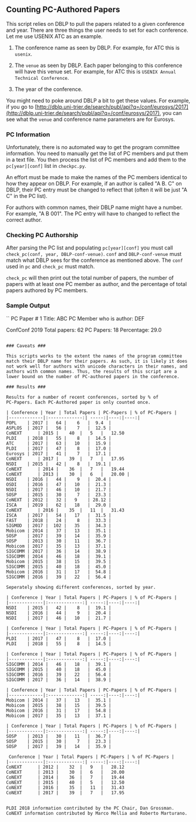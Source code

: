 ## Counting PC-Authored Papers ##

This script relies on DBLP to pull the papers related to a given
conference and year. There are three things the user needs to set for
each conference. Let me use USENIX ATC as an example.

1. The conference name as seen by DBLP. For example, for ATC this is
`usenix`.

2. The `venue` as seen by DBLP. Each paper belonging to
this conference will have this venue set. For example, for ATC this is
`USENIX Annual Technical Conference`.

3. The year of the conference.

You might need to poke around DBLP a bit to get these values. For
example, if you go to
[http://dblp.uni-trier.de/search/publ/api?q=/conf/eurosys/2017](http://dblp.uni-trier.de/search/publ/api?q=/conf/eurosys/2017),
you can see what the `venue` and conference name parameters are for Eurosys.

### PC Information ###

Unfortunately, there is no automated way to get the program committee
information.  You need to manually get the list of PC members and put
them in a text file. You then process the list of PC members and add
them to the `pc[year][conf]` list in `checkpc.py`.

An effort must be made to make the names of the PC members identical
to how they appear on DBLP. For example, if an author is called "A
B. C" on DBLP, their PC entry must be changed to reflect that (often
it will be just "A C" in the PC list).

For authors with common names, their DBLP name might have a
number. For example, "A B 001". The PC entry will have to changed to
reflect the correct author.
        
### Checking PC Authorship ###

After parsing the PC list and populating `pc[year][conf]` you must
call `check_pc(conf, year, DBLP-conf-venue)`. `conf` and
`DBLP-conf-venue` must match what DBLP sees for the conference as
mentioned above. The `conf` used in `pc` and `check_pc` must match.

`check_pc` will then print out the total number of papers, the number
of papers with at least one PC member as author, and the percentage of
total papers authored by PC members.

### Sample Output ###

``
PC Paper # 1
Title:  ABC
PC Member who is author: DEF

ConfConf 2019
Total papers:  62
PC Papers:  18
Percentage:  29.0
```      
    
### Caveats ###

This scripts works to the extent the names of the program committee
match their DBLP name for their papers. As such, it is likely it does
not work well for authors with unicode characters in their names, and
authors with common names. Thus, the results of this script are a
lower bound on the number of PC-authored papers in the conference.

### Results ###

Results for a number of recent conferences, sorted by % of
PC-Papers. Each PC-Authored paper is only counted once.
    
| Conference | Year | Total Papers | PC-Papers | % of PC-Papers |
|-------------|:-------------:| -----:|----:|----:|
POPL    | 2017 |   64 |    6   |  9.4  |
ASPLOS  | 2017 |   56 |    7   |  12.5 |
CoNEXT		| 2015 |	40	|	5	|	12.50
PLDI    | 2018 |   55 |    8   |  14.5 |  
ATC     | 2017 |   63 |   10   |  15.9 |
PLDI    | 2017 |   47 |    8   |  17.0 |
Eurosys | 2017 |   41 |    7   |  17.1 |
CoNEXT		| 2017 |	39	|	7	|	17.95
NSDI    | 2015 |   42 |    8   |  19.1 |
CoNEXT		| 2014 |	36	|	7	|	19.44
CoNEXT		| 2013 | 	30	|	6	|	20.00 |
NSDI    | 2016 |   44 |    9   |  20.4 |
OSDI    | 2016 |   47 |   10   |  21.3 |
NSDI    | 2017 |   46 |   10   |  21.7 |
SOSP    | 2015 |   30 |    7   |  23.3 |
CoNEXT	| 2012 |   32 |	  9    | 28.12 |
ISCA    | 2019 |   62 |   18   |  29.0 |
CoNEXT		| 2016 |	35	|	11	|	31.43
ISCA    | 2017 |   54 |   17   |  31.5 |
FAST    | 2018 |   24 |    8   |  33.3 |
SIGMOD  | 2017 |  102 |   35   |  34.3 |          
Mobicom | 2014 |   37 |   13   |  35.1 |
SOSP    | 2017 |   39 |   14   |  35.9 | 
SOSP    | 2013 |   30 |   11   |  36.7 |
Mobicom | 2017 |   35 |   13   |  37.1 |            
SIGCOMM | 2017 |   36 |   14   |  38.9 |            
SIGCOMM | 2014 |   46 |   18   |  39.1 | 
Mobicom | 2015 |   38 |   15   |  39.5 |            
SIGCOMM | 2015 |   40 |   18   |  45.0 | 
Mobicom | 2016 |   31 |   17   |  54.8 |            
SIGCOMM | 2016 |   39 |   22   |  56.4 |            

Seperately showing different conferences, sorted by year.

| Conference | Year | Total Papers | PC-Papers | % of PC-Papers |
|-------------|:-------------:| -----:|----:|----:|
NSDI    | 2015 |   42 |    8   |  19.1 |
NSDI    | 2016 |   44 |    9   |  20.4 |
NSDI    | 2017 |   46 |   10   |  21.7 |

| Conference | Year | Total Papers | PC-Papers | % of PC-Papers |
|-------------|:-------------:| -----:|----:|----:| 
PLDI    | 2017 |   47 |    8   |  17.0 |
PLDI    | 2018 |   55 |    8   |  14.5 | 

| Conference | Year | Total Papers | PC-Papers | % of PC-Papers |
|-------------|:-------------:| -----:|----:|----:|
SIGCOMM | 2014 |   46 |   18   |  39.1 | 
SIGCOMM | 2015 |   40 |   18   |  45.0 |            
SIGCOMM | 2016 |   39 |   22   |  56.4 | 
SIGCOMM | 2017 |   36 |   14   |  38.9 |            
     
| Conference | Year | Total Papers | PC-Papers | % of PC-Papers |
|-------------|:-------------:| -----:|----:|----:|
Mobicom | 2014 |   37 |   13   |  35.1 |            
Mobicom | 2015 |   38 |   15   |  39.5 |            
Mobicom | 2016 |   31 |   17   |  54.8 |            
Mobicom | 2017 |   35 |   13   |  37.1 |            

| Conference | Year | Total Papers | PC-Papers | % of PC-Papers |
|-------------|:-------------:| -----:|----:|----:|
SOSP    | 2013 |   30 |   11   |  36.7 |
SOSP    | 2015 |   30 |    7   |  23.3 |
SOSP    | 2017 |   39 |   14   |  35.9 |

 Conference | Year | Total Papers | PC-Papers | % of PC-Papers |
|-------------|:-------------:| -----:|----:|----:|
CoNEXT		| 2012 |	32	|	9	|	28.12
CoNEXT		| 2013 | 	30	|	6	|	20.00
CoNEXT		| 2014 |	36	|	7	|	19.44
CoNEXT		| 2015 |	40	|	5	|	12.50
CoNEXT		| 2016 |	35	|	11	|	31.43
CoNEXT		| 2017 |	39	|	7	|	17.95


PLDI 2018 information contributed by the PC Chair, Dan Grossman.
CoNEXT information contributed by Marco Mellia and Roberto Marturano.
